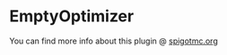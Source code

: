 # EmptyOptimizer
You can find more info about this plugin @ [spigotmc.org](https://www.spigotmc.org/resources/emptyoptimizer.34136/)
